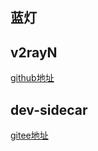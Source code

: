 ## 蓝灯

## v2rayN
[github地址](https://github.com/2dust/v2rayN)

## dev-sidecar
[gitee地址](https://gitee.com/interesting-goods/dev-sidecar?_from=gitee_search)